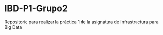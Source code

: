 # IBD-P1-Grupo2
Repositorio para realizar la práctica 1 de la asignatura de Infrastructura para Big Data
